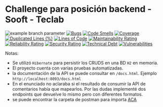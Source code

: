 # Challenge para posición backend - Sooft - Teclab

![example branch parameter](https://github.com/lisomartinez/challenge-java-backend-dev-sooft/workflows/Java%20CI%20with%20Maven/badge.svg?branch=main)
[![Bugs](https://sonarcloud.io/api/project_badges/measure?project=lisomartinez_challenge-java-backend-dev-sooft&metric=bugs)](https://sonarcloud.io/dashboard?id=lisomartinez_challenge-java-backend-dev-sooft)
[![Code Smells](https://sonarcloud.io/api/project_badges/measure?project=lisomartinez_challenge-java-backend-dev-sooft&metric=code_smells)](https://sonarcloud.io/dashboard?id=lisomartinez_challenge-java-backend-dev-sooft)
[![Coverage](https://sonarcloud.io/api/project_badges/measure?project=lisomartinez_challenge-java-backend-dev-sooft&metric=coverage)](https://sonarcloud.io/dashboard?id=lisomartinez_challenge-java-backend-dev-sooft)
[![Duplicated Lines (%)](https://sonarcloud.io/api/project_badges/measure?project=lisomartinez_challenge-java-backend-dev-sooft&metric=duplicated_lines_density)](https://sonarcloud.io/dashboard?id=lisomartinez_challenge-java-backend-dev-sooft)
[![Lines of Code](https://sonarcloud.io/api/project_badges/measure?project=lisomartinez_challenge-java-backend-dev-sooft&metric=ncloc)](https://sonarcloud.io/dashboard?id=lisomartinez_challenge-java-backend-dev-sooft)
[![Maintainability Rating](https://sonarcloud.io/api/project_badges/measure?project=lisomartinez_challenge-java-backend-dev-sooft&metric=sqale_rating)](https://sonarcloud.io/dashboard?id=lisomartinez_challenge-java-backend-dev-sooft)
[![Reliability Rating](https://sonarcloud.io/api/project_badges/measure?project=lisomartinez_challenge-java-backend-dev-sooft&metric=reliability_rating)](https://sonarcloud.io/dashboard?id=lisomartinez_challenge-java-backend-dev-sooft)
[![Security Rating](https://sonarcloud.io/api/project_badges/measure?project=lisomartinez_challenge-java-backend-dev-sooft&metric=security_rating)](https://sonarcloud.io/dashboard?id=lisomartinez_challenge-java-backend-dev-sooft)
[![Technical Debt](https://sonarcloud.io/api/project_badges/measure?project=lisomartinez_challenge-java-backend-dev-sooft&metric=sqale_index)](https://sonarcloud.io/dashboard?id=lisomartinez_challenge-java-backend-dev-sooft)
[![Vulnerabilities](https://sonarcloud.io/api/project_badges/measure?project=lisomartinez_challenge-java-backend-dev-sooft&metric=vulnerabilities)](https://sonarcloud.io/dashboard?id=lisomartinez_challenge-java-backend-dev-sooft)

Notas:

- Se utilizó `Hibernate` para persistir los CRUDS en una BD `H2` en memoria.
- El proyecto cuenta con varias pruebas automatizadas.
- la documentación de la API se puede consultar en `/docs.html`. Ejemplo `http://localhost:8093/docs.html`
- En el enunciado no aclaraba si el resultado de consumir la API de comentarios había que mapearlos. Por las dudas
  implementé dos endpoints que devuelve lo mismo pero con diferentes formatos.
- se puede encontrar la carpeta de postman para
  importa [ACA](https://github.com/lisomartinez/challenge-java-backend-dev-sooft/blob/main/postman/challenge.postman_collection.json)  
  
